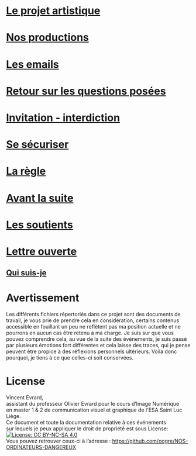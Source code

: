 # [Le projet artistique](./briefing.md)

# [Nos productions](./travaux.md)

# [Les emails](./accusation.md)

# [Retour sur les questions posées](./reponse.md)

# [Invitation - interdiction](./invitation.md)

# [Se sécuriser](./securite.md)

# [La règle](./règlement.md)

# [Avant la suite](./attente.md)

# [Les soutients ](./soutient.md)

# [Lettre ouverte ](./lettre.md)

## [Qui suis-je](./Portfolio.vincent.pdf)

# Avertissement
Les différents fichiers répertoriés dans ce projet sont des documents de travail, je vous prie de prendre cela en considération, certains contenus accessible en fouillant un peu ne reflètent pas ma position actuelle et ne pourrons en aucun cas être retenu à ma charge. Je suis sur que vous pouvez comprendre cela, au vue de la suite des événements, je suis passé par plusieurs émotions fort différentes et cela laisse des traces, qui je pense peuvent être propice à des réflexions personnels ultérieurs. Voila donc pourquoi, je tiens à ce que celles-ci soit conservées.

# License
Vincent Evrard,<br/>
assistant du professeur Olivier Evrard pour le cours d’Image Numérique <br/>
en master 1 & 2 de communication visuel et graphique de l'ESA Saint Luc Liège.<br/>
Ce document et toute la documentation relative à ces événements<br/>
sur lequels je peux appliquer le droit de propriété est sous License: <br/>
[![License: CC BY-NC-SA 4.0](https://img.shields.io/badge/License-CC%20BY--NC--SA%204.0-lightgrey.svg)](https://creativecommons.org/licenses/by-nc-sa/4.0/)<br/>
Vous pouvez retrouver ceux-ci à l’adresse : https://github.com/oogre/NOS-ORDINATEURS-DANGEREUX